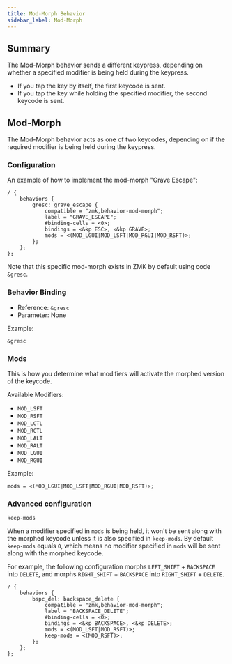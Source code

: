 ```yaml
---
title: Mod-Morph Behavior
sidebar_label: Mod-Morph
---
```


## Summary

The Mod-Morph behavior sends a different keypress, depending on whether a specified modifier is being held during the keypress.

- If you tap the key by itself, the first keycode is sent.
- If you tap the key while holding the specified modifier, the second keycode is sent.

## Mod-Morph

The Mod-Morph behavior acts as one of two keycodes, depending on if the required modifier is being held during the keypress.

### Configuration

An example of how to implement the mod-morph "Grave Escape":

```
/ {
    behaviors {
        gresc: grave_escape {
            compatible = "zmk,behavior-mod-morph";
            label = "GRAVE_ESCAPE";
            #binding-cells = <0>;
            bindings = <&kp ESC>, <&kp GRAVE>;
            mods = <(MOD_LGUI|MOD_LSFT|MOD_RGUI|MOD_RSFT)>;
        };
    };
};
```

Note that this specific mod-morph exists in ZMK by default using code `&gresc`.

### Behavior Binding

- Reference: `&gresc`
- Parameter: None

Example:

```
&gresc
```

### Mods

This is how you determine what modifiers will activate the morphed version of the keycode.

Available Modifiers:

- `MOD_LSFT`
- `MOD_RSFT`
- `MOD_LCTL`
- `MOD_RCTL`
- `MOD_LALT`
- `MOD_RALT`
- `MOD_LGUI`
- `MOD_RGUI`

Example:

```
mods = <(MOD_LGUI|MOD_LSFT|MOD_RGUI|MOD_RSFT)>;
```

### Advanced configuration

`keep-mods`

When a modifier specified in `mods` is being held, it won't be sent along with the morphed keycode unless it is also specified in `keep-mods`. By default `keep-mods` equals `0`, which means no modifier specified in `mods` will be sent along with the morphed keycode.

For example, the following configuration morphs `LEFT_SHIFT` + `BACKSPACE` into `DELETE`, and morphs `RIGHT_SHIFT` + `BACKSPACE` into `RIGHT_SHIFT` + `DELETE`.

```
/ {
    behaviors {
        bspc_del: backspace_delete {
            compatible = "zmk,behavior-mod-morph";
            label = "BACKSPACE_DELETE";
            #binding-cells = <0>;
            bindings = <&kp BACKSPACE>, <&kp DELETE>;
            mods = <(MOD_LSFT|MOD_RSFT)>;
            keep-mods = <(MOD_RSFT)>;
        };
    };
};
```
